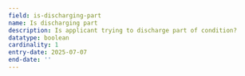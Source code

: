 ```yaml
---
field: is-discharging-part
name: Is discharging part
description: Is applicant trying to discharge part of condition?
datatype: boolean
cardinality: 1
entry-date: 2025-07-07
end-date: ''
---
```

